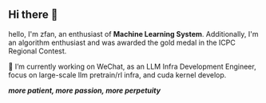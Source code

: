## Hi there 👋

<!--
**zfan2356/zfan2356** is a ✨ _special_ ✨ repository because its `README.md` (this file) appears on your GitHub profile.

Here are some ideas to get you started:

- 🔭 I’m currently working on ...
- 🌱 I’m currently learning ...
- 👯 I’m looking to collaborate on ...
- 🤔 I’m looking for help with ...
- 💬 Ask me about ...
- 📫 How to reach me: ...
- 😄 Pronouns: ...
- ⚡ Fun fact: ...
-->
hello, I'm zfan, an enthusiast of **Machine Learning System**. Additionally, I'm an algorithm enthusiast and was awarded the gold medal in the ICPC Regional Contest. 

🔭 I’m currently working on WeChat, as an LLM Infra Development Engineer, focus on large-scale llm pretrain/rl infra, and cuda kernel develop.

_**more patient, more passion, more perpetuity**_
